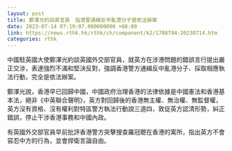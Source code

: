 ```yaml
---
layout: post
title: 鄭澤光約談英官員　指港警通緝反中亂港分子是依法辦案
date: 2023-07-14 07:19:07.000000000 +08:00
link: https://news.rthk.hk/rthk/ch/component/k2/1708794-20230714.htm
categories: rthk
---
```


中國駐英國大使鄭澤光約談英國外交部官員，就英方在涉港問題的錯誤言行提出嚴正交涉，表達強烈不滿和堅決反對，強調香港警方通緝反中亂港分子、採取相應執法行動，完全是依法辦案。

鄭澤光說，香港早已回歸中國，中國政府治理香港的法律依據是中國憲法和香港基本法，絕非《中英聯合聲明》，英方對回歸後的香港無主權、無治權、無監督權，英方沒有資格、沒有權利對特區警方執法行動說三道四，敦促英方認清形勢，糾正錯誤，停止干涉香港事務和中國內政。

有英國外交部官員早前批評香港警方突擊搜查羅冠聰在香港的寓所，指出英方不會容忍中方的行為，並會捍衛言論自由。
